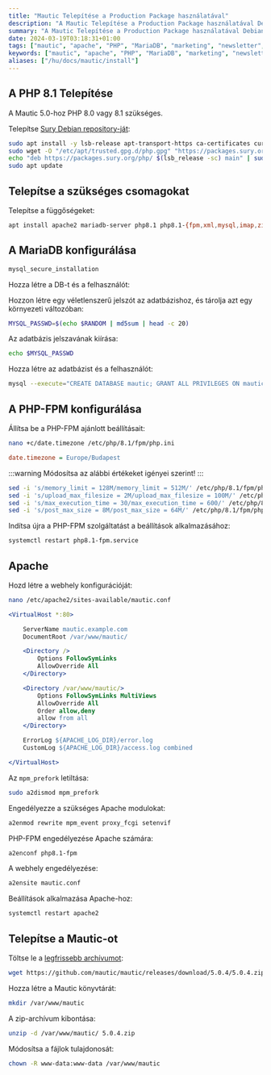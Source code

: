 ```yaml
---
title: "Mautic Telepítése a Production Package használatával"
description: "A Mautic Telepítése a Production Package használatával Debian 12 rendszerre, Apache, PHP-FPM és MariaDB használatával."
summary: "A Mautic Telepítése a Production Package használatával Debian 12 rendszerre, Apache, PHP-FPM és MariaDB használatával."
date: 2024-03-19T03:18:31+01:00
tags: ["mautic", "apache", "PHP", "MariaDB", "marketing", "newsletter", "email-marketing", "email-campaigns", "marketing-tools", "marketing-automation"]
keywords: ["mautic", "apache", "PHP", "MariaDB", "marketing", "newsletter", "email-marketing", "email-campaigns", "marketing-tools", "marketing-automation"]
aliases: ["/hu/docs/mautic/install"]
---
```


## A PHP 8.1 Telepítése

A Mautic 5.0-hoz PHP 8.0 vagy 8.1 szükséges.

Telepítse [Sury Debian repository-ját](/posts/php/install/):

```bash
sudo apt install -y lsb-release apt-transport-https ca-certificates curl && \
sudo wget -O "/etc/apt/trusted.gpg.d/php.gpg" "https://packages.sury.org/php/apt.gpg" && \
echo "deb https://packages.sury.org/php/ $(lsb_release -sc) main" | sudo tee "/etc/apt/sources.list.d/php.list" && \
sudo apt update
```

## Telepítse a szükséges csomagokat

Telepítse a függőségeket:

```bash
apt install apache2 mariadb-server php8.1 php8.1-{fpm,xml,mysql,imap,zip,intl,curl,gd,mbstring,bcmath} unzip
```

## A MariaDB konfigurálása

```bash
mysql_secure_installation
```

Hozza létre a DB-t és a felhasználót:

Hozzon létre egy véletlenszerű jelszót az adatbázishoz, és tárolja azt egy környezeti változóban:

```bash
MYSQL_PASSWD=$(echo $RANDOM | md5sum | head -c 20)
```

Az adatbázis jelszavának kiírása:

```bash
echo $MYSQL_PASSWD
```

Hozza létre az adatbázist és a felhasználót:

```bash
mysql --execute="CREATE DATABASE mautic; GRANT ALL PRIVILEGES ON mautic.* TO 'mautic'@'localhost' IDENTIFIED BY '${MYSQL_PASSWD}' WITH GRANT OPTION; FLUSH PRIVILEGES;"
```

## A PHP-FPM konfigurálása

Állítsa be a PHP-FPM ajánlott beállításait:

```bash
nano +c/date.timezone /etc/php/8.1/fpm/php.ini
```

```ini
date.timezone = Europe/Budapest
```

:::warning
Módosítsa az alábbi értékeket igényei szerint!
:::

```bash
sed -i 's/memory_limit = 128M/memory_limit = 512M/' /etc/php/8.1/fpm/php.ini && \
sed -i 's/upload_max_filesize = 2M/upload_max_filesize = 100M/' /etc/php/8.1/fpm/php.ini && \
sed -i 's/max_execution_time = 30/max_execution_time = 600/' /etc/php/8.1/fpm/php.ini && \
sed -i 's/post_max_size = 8M/post_max_size = 64M/' /etc/php/8.1/fpm/php.ini
```

Indítsa újra a PHP-FPM szolgáltatást a beállítások alkalmazásához:

```bash
systemctl restart php8.1-fpm.service
```

## Apache

Hozd létre a webhely konfigurációját:

```bash
nano /etc/apache2/sites-available/mautic.conf
```

```apache
<VirtualHost *:80>

    ServerName mautic.example.com
    DocumentRoot /var/www/mautic/

    <Directory />
        Options FollowSymLinks
        AllowOverride All
    </Directory>

    <Directory /var/www/mautic/>
        Options FollowSymLinks MultiViews
        AllowOverride All
        Order allow,deny
        allow from all
    </Directory>

    ErrorLog ${APACHE_LOG_DIR}/error.log
    CustomLog ${APACHE_LOG_DIR}/access.log combined

</VirtualHost>
```

Az `mpm_prefork` letiltása:

```bash
sudo a2dismod mpm_prefork
```

Engedélyezze a szükséges Apache modulokat:

```bash
a2enmod rewrite mpm_event proxy_fcgi setenvif
```

PHP-FPM engedélyezése Apache számára:

```bash
a2enconf php8.1-fpm
```

A webhely engedélyezése:

```bash
a2ensite mautic.conf
```

Beállítások alkalmazása Apache-hoz:

```bash
systemctl restart apache2
```

## Telepítse a Mautic-ot

Töltse le a [legfrissebb archívumot](https://github.com/mautic/mautic/releases/latest):

```bash
wget https://github.com/mautic/mautic/releases/download/5.0.4/5.0.4.zip
```

Hozza létre a Mautic könyvtárát:

```bash
mkdir /var/www/mautic
```

A zip-archívum kibontása:

```bash
unzip -d /var/www/mautic/ 5.0.4.zip
```

Módosítsa a fájlok tulajdonosát:

```bash
chown -R www-data:www-data /var/www/mautic
```